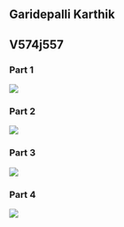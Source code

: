 ## Garidepalli Karthik

## V574j557

### Part 1

![](./screenshots/one.png)

### Part 2

![](./screenshots/two.png)

### Part 3

![](./screenshots/three.png)

### Part 4

![](./screenshots/four.png)
